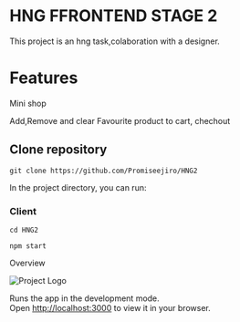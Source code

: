 # HNG FFRONTEND STAGE 2

This project is an hng task,colaboration with a designer.

# Features

Mini shop

Add,Remove and clear Favourite product to cart, chechout

## Clone repository

`git clone https://github.com/Promiseejiro/HNG2`

In the project directory, you can run:

### Client

`cd HNG2`

`npm start`

Overview

![Project Logo](https://res.cloudinary.com/dxqg5hify/image/upload/v1720469928/screenshot_wnvf4x.png)

Runs the app in the development mode.\
Open [http://localhost:3000](http://localhost:3000) to view it in your browser.
